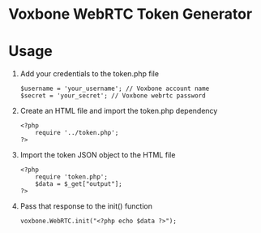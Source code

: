 Voxbone WebRTC Token Generator
=================


Usage
=====

1. Add your credentials to the token.php file

	`````
	$username = 'your_username'; // Voxbone account name
	$secret = 'your_secret'; // Voxbone webrtc password
	`````
2. Create an HTML file and import the token.php dependency 

	`````
	<?php
		require '../token.php';
	?>
	`````

3. Import the token JSON object to the HTML file

	`````
	<?php
		require 'token.php';
		$data = $_get["output"];
	?>	
	`````

4. Pass that response to the init() function

	`````
	voxbone.WebRTC.init("<?php echo $data ?>");
	`````
